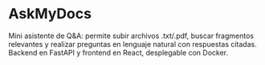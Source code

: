# AskMyDocs
Mini asistente de Q&amp;A: permite subir archivos .txt/.pdf, buscar fragmentos relevantes y realizar preguntas en lenguaje natural con respuestas citadas. Backend en FastAPI y frontend en React, desplegable con Docker.
